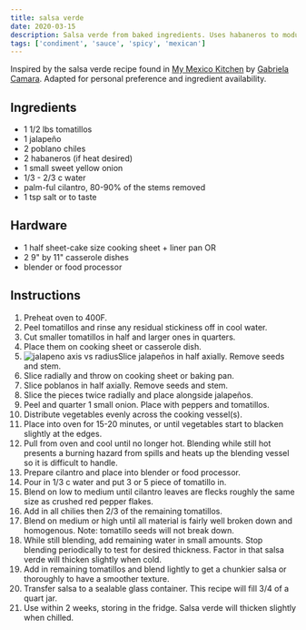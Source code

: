 ```yaml
---
title: salsa verde
date: 2020-03-15
description: Salsa verde from baked ingredients. Uses habaneros to modulate the heat.
tags: ['condiment', 'sauce', 'spicy', 'mexican']
---
```


Inspired by the salsa verde recipe found in [My Mexico Kitchen](https://www.google.com/books/edition/_/tD5kDwAAQBAJ?hl=en) by [Gabriela Camara](https://en.wikipedia.org/wiki/Gabriela_C%C3%A1mara). Adapted for personal preference and ingredient availability.

## Ingredients

- 1 1/2 lbs tomatillos
- 1 jalapeño
- 2 poblano chiles
- 2 habaneros (if heat desired)
- 1 small sweet yellow onion
- 1/3 - 2/3 c water
- palm-ful cilantro, 80-90% of the stems removed
- 1 tsp salt or to taste

## Hardware

- 1 half sheet-cake size cooking sheet + liner pan OR
- 2 9" by 11" casserole dishes
- blender or food processor

## Instructions

1. Preheat oven to 400F.
2. Peel tomatillos and rinse any residual stickiness off in cool water.
3. Cut smaller tomatillos in half and larger ones in quarters.
4. Place them on cooking sheet or casserole dish.
5. ![jalapeno axis vs radius](/images/jalapeño-cut-radius-axis.jpg)Slice jalapeños in half axially. Remove seeds and stem.
6. Slice radially and throw on cooking sheet or baking pan.
7. Slice poblanos in half axially. Remove seeds and stem.
8. Slice the pieces twice radially and place alongside jalapeños.
9. Peel and quarter 1 small onion. Place with peppers and tomatillos.
10. Distribute vegetables evenly across the cooking vessel(s).
11. Place into oven for 15-20 minutes, or until vegetables start to blacken slightly at the edges.
12. Pull from oven and cool until no longer hot. Blending while still hot presents a burning hazard from spills and heats up the blending vessel so it is difficult to handle.
13. Prepare cilantro and place into blender or food processor.
14. Pour in 1/3 c water and put 3 or 5 piece of tomatillo in.
15. Blend on low to medium until cilantro leaves are flecks roughly the same size as crushed red pepper flakes.
16. Add in all chilies then 2/3 of the remaining tomatillos.
17. Blend on medium or high until all material is fairly well broken down and homogenous. Note: tomatillo seeds will not break down.
18. While still blending, add remaining water in small amounts. Stop blending periodically to test for desired thickness. Factor in that salsa verde will thicken slightly when cold.
19. Add in remaining tomatillos and blend lightly to get a chunkier salsa or thoroughly to have a smoother texture.
20. Transfer salsa to a sealable glass container. This recipe will fill 3/4 of a quart jar.
21. Use within 2 weeks, storing in the fridge. Salsa verde will thicken slightly when chilled.
